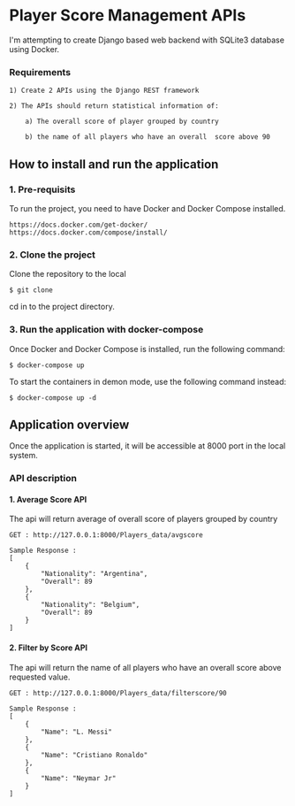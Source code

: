 
# Player Score Management APIs
I'm attempting to create Django based web backend with SQLite3 database using Docker.

### Requirements
``` 
1) Create 2 APIs using the Django REST framework

2) The APIs should return statistical information of: 

    a) The overall score of player grouped by country

    b) the name of all players who have an overall  score above 90 
```


## How to install and run the application
### 1. Pre-requisits
To run the project, you need to have Docker and Docker Compose installed.
```
https://docs.docker.com/get-docker/
https://docs.docker.com/compose/install/
```

### 2. Clone the project 
Clone the repository to the local
``` 
$ git clone 
```
cd in to the project directory.
### 3. Run the application with docker-compose
Once Docker and Docker Compose is installed, run the following command:
``` 
$ docker-compose up
```
To start the containers in demon mode, use the following command instead:
``` 
$ docker-compose up -d
```

## Application overview
Once the application is started, it will be accessible at 8000 port in the local system. 

### API description
#### 1. Average Score API
The api will return average of overall score of players grouped by country
```
GET : http://127.0.0.1:8000/Players_data/avgscore

Sample Response :
[
    {
        "Nationality": "Argentina",
        "Overall": 89
    },
    {
        "Nationality": "Belgium",
        "Overall": 89
    }
]
```

#### 2. Filter by Score API
The api will return the name of all players who have an overall score above requested value.
```
GET : http://127.0.0.1:8000/Players_data/filterscore/90

Sample Response :
[
    {
        "Name": "L. Messi"
    },
    {
        "Name": "Cristiano Ronaldo"
    },
    {
        "Name": "Neymar Jr"
    }
]
```
